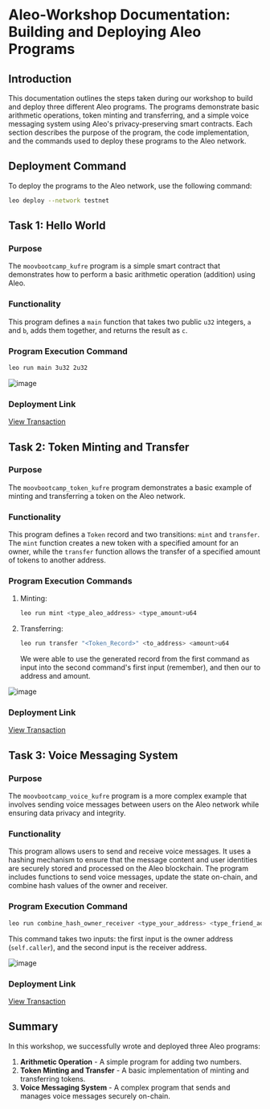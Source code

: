 # Aleo-Workshop Documentation: Building and Deploying Aleo Programs

## Introduction
This documentation outlines the steps taken during our workshop to build and deploy three different Aleo programs. The programs demonstrate basic arithmetic operations, token minting and transferring, and a simple voice messaging system using Aleo's privacy-preserving smart contracts. Each section describes the purpose of the program, the code implementation, and the commands used to deploy these programs to the Aleo network.

## Deployment Command
To deploy the programs to the Aleo network, use the following command: 
``` bash 
leo deploy --network testnet
```

## Task 1: Hello World

### Purpose
The `moovbootcamp_kufre` program is a simple smart contract that demonstrates how to perform a basic arithmetic operation (addition) using Aleo.

### Functionality
This program defines a `main` function that takes two public `u32` integers, `a` and `b`, adds them together, and returns the result as `c`.

### Program Execution Command
```bash
leo run main 3u32 2u32
```

![image](https://github.com/user-attachments/assets/a2032652-f94e-4796-ad75-4bad74ccc500)

### Deployment Link
[View Transaction](https://explorer.aleo.org/transaction/at1wuyvymd52l74fvdd47rhc6wk76nagpy7jkfstqnmel8njmcxq5fq8utacw)

## Task 2: Token Minting and Transfer

### Purpose
The `moovbootcamp_token_kufre` program demonstrates a basic example of minting and transferring a token on the Aleo network.

### Functionality
This program defines a `Token` record and two transitions: `mint` and `transfer`. The `mint` function creates a new token with a specified amount for an owner, while the `transfer` function allows the transfer of a specified amount of tokens to another address.

### Program Execution Commands

1. Minting:
   ```bash
   leo run mint <type_aleo_address> <type_amount>u64
   ```

2. Transferring:
   ```bash
   leo run transfer "<Token_Record>" <to_address> <amount>u64
   ```
   We were able to use the generated record from the first command as input into the second command's first input (remember), and then our to address and amount.
   

![image](https://github.com/user-attachments/assets/c5e905a0-8f4e-4ac8-8986-1125d5f28166)

### Deployment Link
[View Transaction](https://explorer.aleo.org/transaction/at1a8u5f52t05j5h262qvr0ndmks5yxqf6gz4ar8xsrrsuvzv5wmu9sf5jdda)

## Task 3: Voice Messaging System

### Purpose
The `moovbootcamp_voice_kufre` program is a more complex example that involves sending voice messages between users on the Aleo network while ensuring data privacy and integrity.

### Functionality
This program allows users to send and receive voice messages. It uses a hashing mechanism to ensure that the message content and user identities are securely stored and processed on the Aleo blockchain. The program includes functions to send voice messages, update the state on-chain, and combine hash values of the owner and receiver.

### Program Execution Command
```bash
leo run combine_hash_owner_receiver <type_your_address> <type_friend_address>
```
This command takes two inputs: the first input is the owner address (`self.caller`), and the second input is the receiver address.

![image](https://github.com/user-attachments/assets/f4cb2fd3-94e8-44ff-9d3f-b4ead3d526c8)

### Deployment Link
[View Transaction](https://explorer.aleo.org/transaction/at1lsu2pft7kcr4tjt3yz6hk39k4pf9cqzlx3p8lv2kjzanlaudrgzs2zzt5w)

## Summary
In this workshop, we successfully wrote and deployed three Aleo programs:

1. **Arithmetic Operation** - A simple program for adding two numbers.
2. **Token Minting and Transfer** - A basic implementation of minting and transferring tokens.
3. **Voice Messaging System** - A complex program that sends and manages voice messages securely on-chain.
